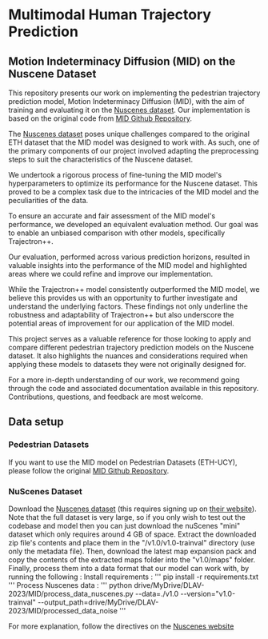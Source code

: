# Multimodal Human Trajectory Prediction
## Motion Indeterminacy Diffusion (MID) on the Nuscene Dataset
This repository presents our work on implementing the pedestrian trajectory prediction model, Motion Indeterminacy Diffusion (MID), with the aim of training and evaluating it on the [Nuscenes dataset](https://www.nuscenes.org). Our implementation is based on the original code from [MID Github Repository](https://github.com/Gutianpei/MID/tree/main).

The [Nuscenes dataset](https://www.nuscenes.org) poses unique challenges compared to the original ETH dataset that the MID model was designed to work with. As such, one of the primary components of our project involved adapting the preprocessing steps to suit the characteristics of the Nuscene dataset.

We undertook a rigorous process of fine-tuning the MID model's hyperparameters to optimize its performance for the Nuscene dataset. This proved to be a complex task due to the intricacies of the MID model and the peculiarities of the data.

To ensure an accurate and fair assessment of the MID model's performance, we developed an equivalent evaluation method. Our goal was to enable an unbiased comparison with other models, specifically Trajectron++.

Our evaluation, performed across various prediction horizons, resulted in valuable insights into the performance of the MID model and highlighted areas where we could refine and improve our implementation.

While the Trajectron++ model consistently outperformed the MID model, we believe this provides us with an opportunity to further investigate and understand the underlying factors. These findings not only underline the robustness and adaptability of Trajectron++ but also underscore the potential areas of improvement for our application of the MID model.

This project serves as a valuable reference for those looking to apply and compare different pedestrian trajectory prediction models on the Nuscene dataset. It also highlights the nuances and considerations required when applying these models to datasets they were not originally designed for.

For a more in-depth understanding of our work, we recommend going through the code and associated documentation available in this repository. Contributions, questions, and feedback are most welcome.

## Data setup

### Pedestrian Datasets

If you want to use the MID model on Pedestrian Datasets (ETH-UCY), please follow the original [MID Github Repository](https://github.com/Gutianpei/MID/tree/main).

### NuScenes Dataset

Download the [Nuscenes dataset](https://www.nuscenes.org) (this requires signing up on [their website](https://www.nuscenes.org)). Note that the full dataset is very large, so if you only wish to test out the codebase and model then you can just download the nuScenes "mini" dataset which only requires around 4 GB of space. Extract the downloaded zip file's contents and place them in the "/v1.0/v1.0-trainval" directory (use only the metadata file). Then, download the latest map expansion pack and copy the contents of the extracted maps folder into the "v1.0/maps" folder. Finally, process them into a data format that our model can work with, by running the following :
Install requirements :
'''
pip install -r requirements.txt
'''
Process Nuscenes data :
'''
python drive/MyDrive/DLAV-2023/MID/process_data_nuscenes.py --data=./v1.0 --version="v1.0-trainval" --output_path=drive/MyDrive/DLAV-2023/MID/processed_data_noise
'''

For more explanation, follow the directives on the [Nuscenes website](https://www.nuscenes.org)
